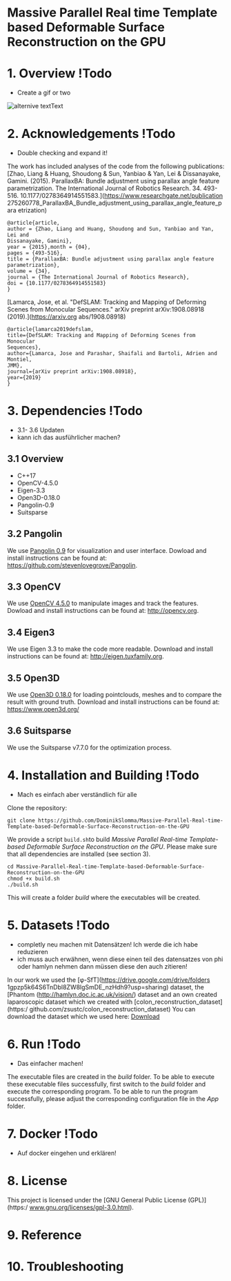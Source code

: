 <h1> Massive Parallel Real time Template based Deformable Surface Reconstruction on the GPU</h1>

# 1. Overview !Todo
* Create a gif or two

![alternive textText](./data/image.png)
# 2. Acknowledgements !Todo
* Double checking and expand it!

The work has included analyses of the code from the following publications:
[Zhao, Liang & Huang, Shoudong & Sun, Yanbiao & Yan, Lei & Dissanayake, Gamini.
(2015). ParallaxBA: Bundle adjustment using parallax angle feature
parametrization. The International Journal of Robotics Research. 34. 493-516.
10.1177/0278364914551583.](https://www.researchgate.net/publication
275260778_ParallaxBA_Bundle_adjustment_using_parallax_angle_feature_para
etrization)
```
@article{article,
author = {Zhao, Liang and Huang, Shoudong and Sun, Yanbiao and Yan, Lei and
Dissanayake, Gamini},
year = {2015},month = {04},
pages = {493-516},
title = {ParallaxBA: Bundle adjustment using parallax angle feature
parametrization},
volume = {34},
journal = {The International Journal of Robotics Research},
doi = {10.1177/0278364914551583}
}
```
[Lamarca, Jose, et al. "DefSLAM: Tracking and Mapping of Deforming Scenes from
Monocular Sequences." arXiv preprint arXiv:1908.08918 (2019).](https://arxiv.org
abs/1908.08918)
```
@article{lamarca2019defslam,
title={DefSLAM: Tracking and Mapping of Deforming Scenes from Monocular
Sequences},
author={Lamarca, Jose and Parashar, Shaifali and Bartoli, Adrien and Montiel,
JMM},
journal={arXiv preprint arXiv:1908.08918},
year={2019}
}
```
# 3. Dependencies !Todo
* 3.1- 3.6 Updaten
* kann ich das ausführlicher machen?
## 3.1 Overview
<ul>
<li>C++17</li>
<li>OpenCV-4.5.0</li>
<li>Eigen-3.3</li>
<li>Open3D-0.18.0</li>
<li>Pangolin-0.9</li>
<li>Suitsparse</li>
</ul>

## 3.2 Pangolin
We use [Pangolin 0.9](https://github.com/stevenlovegrove/Pangolin) for
visualization and user interface. Dowload and install instructions can be found at:
https://github.com/stevenlovegrove/Pangolin.

## 3.3 OpenCV
We use [OpenCV 4.5.0](http://opencv.org) to manipulate images and track the
features. Dowload and install instructions can be found at: http://opencv.org.

## 3.4 Eigen3
We use Eigen 3.3 to make the code more readable. Download and install
instructions can be found at: http://eigen.tuxfamily.org.

## 3.5 Open3D
We use [Open3D 0.18.0](https://github.com/isl-org/Open3D) for loading
pointclouds, meshes and to compare the result with ground truth. Download and
install instructions can be found at: https://www.open3d.org/

## 3.6 Suitsparse
We use the Suitsparse v7.7.0 for the optimization process.

# 4. Installation and Building !Todo
* Mach es einfach aber verständlich für alle

Clone the repository:
```
git clone https://github.com/DominikSlomma/Massive-Parallel-Real-time-Template-based-Deformable-Surface-Reconstruction-on-the-GPU
```
We provide a script `build.sh`to build *Massive Parallel Real-time Template-based Deformable Surface Reconstruction on the GPU*.
Please make sure that all dependencies are installed (see section 3).
```
cd Massive-Parallel-Real-time-Template-based-Deformable-Surface-Reconstruction-on-the-GPU
chmod +x build.sh
./build.sh
```
This will create a folder *build* where the executables will be created.

# 5. Datasets !Todo
* completly neu machen mit Datensätzen! Ich werde die ich habe reduzieren
* ich muss auch erwähnen, wenn diese einen teil des datensatzes von phi oder hamlyn nehmen dann müssen diese den auch zitieren!

In our work we used the [&phi;-SfT](https://drive.google.com/drive/folders
1gpzp5k64S6TnDbl8ZW8lgSmDE_nzHdh9?usp=sharing) dataset, the [Phantom
(http://hamlyn.doc.ic.ac.uk/vision/) dataset and an own created laparoscopic
dataset which we created with [colon_reconstruction_dataset](https:/
github.com/zsustc/colon_reconstruction_dataset) 
You can download the dataset which we used here: [Download]()

# 6. Run !Todo
* Das einfacher machen!

The executable files are created in the *build* folder. To be able to execute these
executable files successfully, first switch to the *build* folder and execute the
corresponding program. To be able to run the program successfully, please adjust
the corresponding configuration file in the *App* folder.

# 7. Docker !Todo
* Auf docker eingehen und erklären!

# 8. License
This project is licensed under the [GNU General Public License (GPL)](https:/
www.gnu.org/licenses/gpl-3.0.html).
# 9. Reference

# 10. Troubleshooting